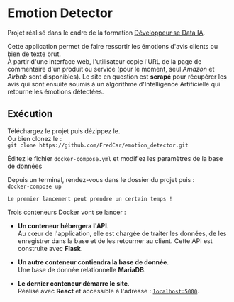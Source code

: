 # Emotion Detector

Projet réalisé dans le cadre de la formation [Développeur·se Data IA](https://simplon.co/formation/ecole-ia-microsoft/23).

Cette application permet de faire ressortir les émotions d'avis clients ou bien de texte brut.  
À partir d'une interface web, l'utilisateur copie l'URL de la page de commentaire d'un produit ou service (pour le moment, seul *Amazon* et *Airbnb* sont disponibles). Le site en question est **scrapé** pour récupérer les avis qui sont ensuite soumis à un algorithme d'Intelligence Artificielle qui retourne les émotions détectées.

## Exécution
Téléchargez le projet puis dézippez le.  
Ou bien clonez le :   
```git clone https://github.com/FredCar/emotion_detector.git```  

Éditez le fichier ```docker-compose.yml``` et modifiez les paramètres de la base de données  

Depuis un terminal, rendez-vous dans le dossier du projet puis :  
```docker-compose up```

    Le premier lancement peut prendre un certain temps !   

Trois conteneurs Docker vont se lancer :   

- **Un conteneur hébergera l'API**.   
Au cœur de l'application, elle est chargée de traiter les données, de les enregistrer dans la base et de les retourner au client. Cette API est construite avec **Flask**.  

- **Un autre conteneur contiendra la base de donnée**.    
Une base de donnée relationnelle **MariaDB**.  

- **Le dernier conteneur démarre le site**.   
Réalisé avec **React** et accessible à l'adresse : [```localhost:5000```](localhost:5000).